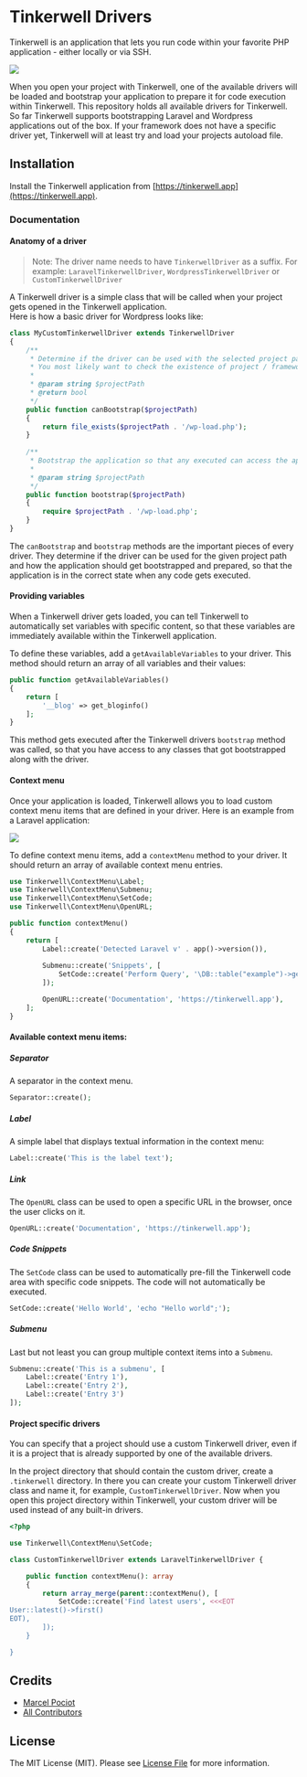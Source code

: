 # Tinkerwell Drivers

Tinkerwell is an application that lets you run code within your favorite PHP application - either locally or via SSH.

![](https://tinkerwell.app/screenshots/screenshot_tinker_locally.png)

When you open your project with Tinkerwell, one of the available drivers will be loaded and bootstrap your application to prepare it for code execution within Tinkerwell. 
This repository holds all available drivers for Tinkerwell. So far Tinkerwell supports bootstrapping Laravel and Wordpress applications out of the box. 
If your framework does not have a specific driver yet, Tinkerwell will at least try and load your projects autoload file.

## Installation

Install the Tinkerwell application from [https://tinkerwell.app](https://tinkerwell.app).

### Documentation

#### Anatomy of a driver

> Note: The driver name needs to have `TinkerwellDriver` as a suffix. For example: `LaravelTinkerwellDriver`, `WordpressTinkerwellDriver` or `CustomTinkerwellDriver`

A Tinkerwell driver is a simple class that will be called when your project gets opened in the Tinkerwell application.  
Here is how a basic driver for Wordpress looks like:

```php
class MyCustomTinkerwellDriver extends TinkerwellDriver
{
    /**
     * Determine if the driver can be used with the selected project path.
     * You most likely want to check the existence of project / framework specific files.
     *
     * @param string $projectPath
     * @return bool
     */
    public function canBootstrap($projectPath)
    {
        return file_exists($projectPath . '/wp-load.php');
    }
    
    /**
     * Bootstrap the application so that any executed can access the application in your desired state.
     * 
     * @param string $projectPath
     */
    public function bootstrap($projectPath)
    {
        require $projectPath . '/wp-load.php';
    }
}
```

The `canBootstrap` and `bootstrap` methods are the important pieces of every driver. 
They determine if the driver can be used for the given project path and how the application should get bootstrapped and prepared, 
so that the application is in the correct state when any code gets executed.

#### Providing variables

When a Tinkerwell driver gets loaded, you can tell Tinkerwell to automatically set variables with specific content, so that these variables are immediately available within the Tinkerwell application.

To define these variables, add a `getAvailableVariables` to your driver. This method should return an array of all variables and their values:

```php
public function getAvailableVariables()
{
    return [
        '__blog' => get_bloginfo()
    ];
}
```

This method gets executed after the Tinkerwell drivers `bootstrap` method was called, so that you have access to any classes that got bootstrapped along with the driver.

#### Context menu

Once your application is loaded, Tinkerwell allows you to load custom context menu items that are defined in your driver. Here is an example from a Laravel application:

![](https://tinkerwell.app/screenshots/context_menu.png)

To define context menu items, add a `contextMenu` method to your driver. It should return an array of available context menu entries.

```php
use Tinkerwell\ContextMenu\Label;
use Tinkerwell\ContextMenu\Submenu;
use Tinkerwell\ContextMenu\SetCode;
use Tinkerwell\ContextMenu\OpenURL;

public function contextMenu()
{
    return [
        Label::create('Detected Laravel v' . app()->version()),
        
        Submenu::create('Snippets', [
            SetCode::create('Perform Query', '\DB::table("example")->get();'),
        ]);

        OpenURL::create('Documentation', 'https://tinkerwell.app'),
    ];
}
```

#### Available context menu items:

##### Separator

A separator in the context menu.

```php
Separator::create();
```

##### Label

A simple label that displays textual information in the context menu:

```php
Label::create('This is the label text');
```

##### Link

The `OpenURL` class can be used to open a specific URL in the browser, once the user clicks on it.

```php
OpenURL::create('Documentation', 'https://tinkerwell.app');
```

##### Code Snippets

The `SetCode` class can be used to automatically pre-fill the Tinkerwell code area with specific code snippets. The code will not automatically be executed. 

```php
SetCode::create('Hello World', 'echo "Hello world";');
```

##### Submenu

Last but not least you can group multiple context items into a `Submenu`.

```php
Submenu::create('This is a submenu', [
    Label::create('Entry 1'),
    Label::create('Entry 2'),
    Label::create('Entry 3')
]);
```

#### Project specific drivers

You can specify that a project should use a custom Tinkerwell driver, even if it is a project that is already supported by one of the available drivers. 

In the project directory that should contain the custom driver, create a `.tinkerwell` directory.
In there you can create your custom Tinkerwell driver class and name it, for example, `CustomTinkerwellDriver`. Now when you open this project directory within Tinkerwell, your custom driver will be used instead of any built-in drivers.

```php
<?php

use Tinkerwell\ContextMenu\SetCode;

class CustomTinkerwellDriver extends LaravelTinkerwellDriver {

	public function contextMenu(): array
	{
		return array_merge(parent::contextMenu(), [
			SetCode::create('Find latest users', <<<EOT
User::latest()->first()
EOT),
		]);
	}

}
```

## Credits

- [Marcel Pociot](https://github.com/beyondcode)
- [All Contributors](../../contributors)

## License

The MIT License (MIT). Please see [License File](LICENSE.md) for more information.
